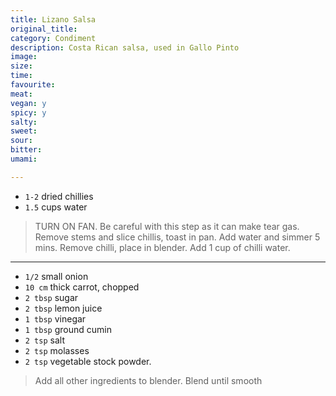 ```yaml
---
title: Lizano Salsa
original_title:
category: Condiment
description: Costa Rican salsa, used in Gallo Pinto
image:
size:
time:
favourite:
meat:
vegan: y
spicy: y
salty:
sweet:
sour:
bitter:
umami:

---
```


<!---
Here down is where you want steps/ingredients. An example of a step is:
---

* `1/4 cup` Soy Sauce
* `1/4 cup` Mirin
* `1/4 cup` Sake
* `1 tsp` Sugar

>In a small saucepan, combine all the ingredients for the marinade

---
Note the triple dashes, paragraph spaces, back dashes and other formatting.
-->

* `1-2` dried chillies
* `1.5` cups water

> TURN ON FAN. Be careful with this step as it can make tear gas. Remove stems and slice chillis, toast in pan. Add water and simmer 5 mins. Remove chilli, place in blender. Add 1 cup of chilli water.

---

* `1/2` small onion
* `10 cm` thick carrot, chopped
* `2 tbsp` sugar
* `2 tbsp` lemon juice
* `1 tbsp` vinegar
* `1 tbsp` ground cumin
* `2 tsp` salt
* `2 tsp` molasses
* `2 tsp` vegetable stock powder.

>Add all other ingredients to blender. Blend until smooth
